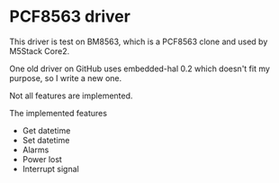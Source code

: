 # PCF8563 driver

This driver is test on BM8563, which is a PCF8563 clone and used by M5Stack Core2.

One old driver on GitHub uses embedded-hal 0.2 which doesn't fit my purpose, so I write a
new one.

Not all features are implemented.

The implemented features

- Get datetime
- Set datetime
- Alarms
- Power lost
- Interrupt signal
